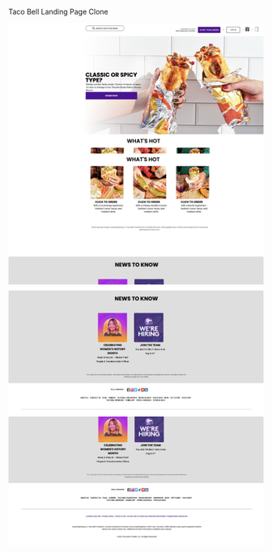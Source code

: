 Taco Bell Landing Page Clone

![](images/tb1.jpg)
![](images/tb2.jpg)
![](images/tb3.jpg)
![](images/tb4.jpg)
